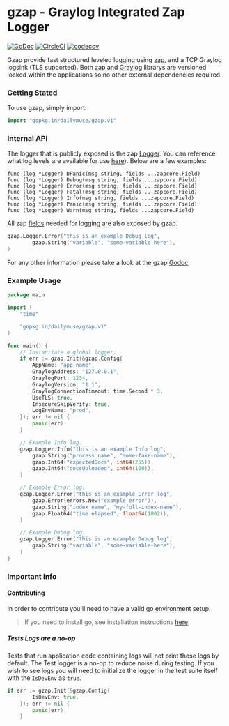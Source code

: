 # gzap - Graylog Integrated Zap Logger

[![GoDoc](https://godoc.org/github.com/dailymuse/gzap?status.svg)](https://godoc.org/github.com/dailymuse/gzap) [![CircleCI](https://circleci.com/gh/dailymuse/gzap.svg?style=svg)](https://circleci.com/gh/dailymuse/gzap) [![codecov](https://codecov.io/gh/dailymuse/gzap/branch/master/graph/badge.svg)](https://codecov.io/gh/dailymuse/gzap)

Gzap provide fast structured leveled logging using [zap](https://github.com/uber-go/zap), and a TCP Graylog logsink (TLS supported). Both [zap](https://github.com/uber-go/zap) and [Graylog](https://github.com/Devatoria/go-graylog) librarys are versioned locked within the applications so no other external dependencies required. 

### Getting Stated

To use gzap, simply import:

```go
import "gopkg.in/dailymuse/gzap.v1"
```

### Internal API
The logger that is publicly exposed is the zap [Logger](https://godoc.org/go.uber.org/zap#Logger). You can reference what log levels are available for use [here](https://godoc.org/go.uber.org/zap#Logger)). Below are a few examples:

```
func (log *Logger) DPanic(msg string, fields ...zapcore.Field)
func (log *Logger) Debug(msg string, fields ...zapcore.Field)
func (log *Logger) Error(msg string, fields ...zapcore.Field)
func (log *Logger) Fatal(msg string, fields ...zapcore.Field)
func (log *Logger) Info(msg string, fields ...zapcore.Field)
func (log *Logger) Panic(msg string, fields ...zapcore.Field)
func (log *Logger) Warn(msg string, fields ...zapcore.Field)
```

All zap [fields](https://godoc.org/go.uber.org/zap/zapcore#Field) needed for logging are also exposed by gzap.

```go
gzap.Logger.Error("this is an example Debug log",
        gzap.String("variable", "some-variable-here"),
)
```

For any other information please take a look at the gzap [Godoc](https://godoc.org/github.com/dailymuse/gzap).

### Example Usage

```go
package main

import (
    "time"

    "gopkg.in/dailymuse/gzap.v1"
)

func main() {
    // Instantiate a global logger.
    if err := gzap.Init(&gzap.Config{
        AppName: "app-name",
        GraylogAddress: "127.0.0.1",
        GraylogPort: 1234,
        GraylogVersion: "1.1",
        GraylogConnectionTimeout: time.Second * 3,
        UseTLS: true,
        InsecureSkipVerify: true,
        LogEnvName: "prod",
    }); err != nil {
        panic(err)
    }

    // Example Info log.
    gzap.Logger.Info("this is an example Info log",
        gzap.String("process name", "some-fake-name"),
        gzap.Int64("expectedDocs", int64(255)),
        gzap.Int64("docsUploaded", int64(100)),
    )

    // Example Error log.
    gzap.Logger.Error("this is an example Error log",
        gzap.Error(errors.New("example error")),
        gzap.String("index name", "my-full-index-name"),
        gzap.Float64("time elapsed", float64(1002)),
    )

    // Example Debug log.
    gzap.Logger.Error("this is an example Debug log",
        gzap.String("variable", "some-variable-here"),
    )
}
```

### Important info

#### Contributing

In order to contribute you'll need to have a valid go environment setup.

> If you need to install go, see installation instructions [here](https://golang.org/doc/install#install).

##### Tests Logs are a no-op

Tests that run application code containing logs will not print those logs by default. The Test logger is a no-op to reduce noise during testing. If you wish to see logs you will need to initialize the logger in the test suite itself with the `IsDevEnv` as `true`.


```go
if err := gzap.Init(&gzap.Config{
        IsDevEnv: true,
    }); err != nil {
        panic(err)
    }
```
